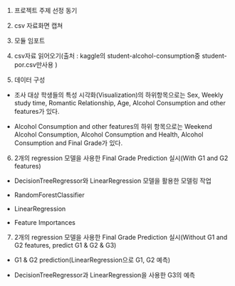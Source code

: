 1. 프로젝트 주제 선정 동기

2. csv 자료화면 캡쳐

3. 모듈 임포트

4. csv자료 읽어오기(출처 : kaggle의 student-alcohol-consumption중 student-por.csv만사용 )


5. 데이터 구성


- 조사 대상 학생들의 특성 시각화(Visualization)의 하위항목으로는 Sex, Weekly study time, Romantic Relationship, Age, Alcohol Consumption and other features가 있다.


- Alcohol Consumption and other features의 하위 항목으로는 Weekend Alcohol Consumption, Alcohol Consumption and Health, Alcohol Consumption and Final Grade가 있다.


6. 2개의 regression 모델을 사용한 Final Grade Prediction 실시(With G1 and G2 features)


- DecisionTreeRegressor와 LinearRegression 모델을 활용한 모델링 작업


- RandomForestClassifier


- LinearRegression


- Feature Importances


7. 2개의 regression 모델을 사용한 Final Grade Prediction 실시(Without G1 and G2 features, predict G1 & G2 & G3)


- G1 & G2 prediction(LinearRegression으로 G1, G2 예측)


- DecisionTreeRegressor과 LinearRegression을 사용한 G3의 예측

